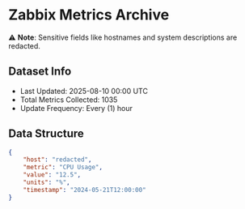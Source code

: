 # Zabbix Metrics Archive

⚠️ **Note**: Sensitive fields like hostnames and system descriptions are redacted.

## Dataset Info
- Last Updated: 2025-08-10 00:00 UTC
- Total Metrics Collected: 1035
- Update Frequency: Every (1) hour

## Data Structure
```json
{
    "host": "redacted",
    "metric": "CPU Usage",
    "value": "12.5",
    "units": "%",
    "timestamp": "2024-05-21T12:00:00"
}
```
